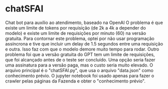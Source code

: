 # chatSFAI
Chat bot para auxílio ao atendimento, baseado na OpenAI
O problema é que existe um limite de tokens por requisição (de 2k a 4k a depender do modelo) e existe um limite de requisições por minuto (60) na versão gratuita. Para contornar este problema, optei por não usar programação assíncrona e tive que incluir um delay de 1.5 segundos entre uma requisição e outra. Isso faz com que o modelo demore muito tempo para rodar. Outro problema foi que a versão gratuita do GPT tem um limite de requisições, que foi alcançado antes de o teste ser concluído.
Uma opção seria fazer uma assinatura para a versão paga, mas o custo seria muito elevado.
O arquivo principal é o "chatSFAI.py", que usa o arquivo "data.json" como conhecimento prévio. O jupyter notebook foi usado apenas para fazer o crawler pelas páginas da Fazenda e obter o "conhecimento prévio".
